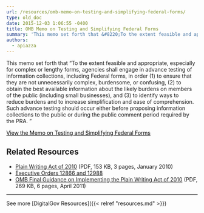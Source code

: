 ```yaml
---
url: /resources/omb-memo-on-testing-and-simplifying-federal-forms/
type: old_doc
date: 2015-12-03 1:06:55 -0400
title: OMB Memo on Testing and Simplifying Federal Forms
summary: 'This memo set forth that &#8220;To the extent feasible and appropriate, especially for complex or lengthy forms, agencies shall engage in advance testing of information collections, including Federal forms, in order (1) to ensure that they are not unnecessarily complex, burdensome, or confusing, (2) to obtain the best available information about the likely burdens on'
authors:
  - apiazza
---
```


This memo set forth that &#8220;To the extent feasible and appropriate, especially for complex or lengthy forms, agencies shall engage in advance testing of information collections, including Federal forms, in order (1) to ensure that they are not unnecessarily complex, burdensome, or confusing, (2) to obtain the best available information about the likely burdens on members of the public (including small businesses), and (3) to identify ways to reduce burdens and to increase simplification and ease of comprehension. Such advance testing should occur either before proposing information collections to the public or during the public comment period required by the PRA. &#8221;

<a class="button" style="color: #000000" href="https://www.whitehouse.gov/sites/default/files/omb/inforeg/memos/testing-and-simplifying-federal-forms.pdf">View the Memo on Testing and Simplifying Federal Forms</a>

## Related Resources

  * [Plain Writing Act of 2010](https://www.gpo.gov/fdsys/pkg/PLAW-111publ274/pdf/PLAW-111publ274.pdf) (PDF, 153 KB, 3 pages, January 2010)
  * [Executive Orders 12866 and 12988](http://www.plainlanguage.gov/plLaw/law/index.cfm)
  * [OMB Final Guidance on Implementing the Plain Writing Act of 2010](https://www.whitehouse.gov/sites/whitehouse.gov/files/omb/memoranda/2011/m11-15.pdf) (PDF, 269 KB, 6 pages, April 2011)

* * *

See more [DigitalGov Resources]({{< relref "resources.md" >}})